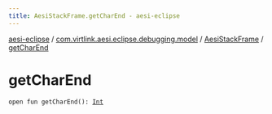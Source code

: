 ```yaml
---
title: AesiStackFrame.getCharEnd - aesi-eclipse
---
```


[aesi-eclipse](../../index.html) / [com.virtlink.aesi.eclipse.debugging.model](../index.html) / [AesiStackFrame](index.html) / [getCharEnd](.)

# getCharEnd

`open fun getCharEnd(): `[`Int`](https://kotlinlang.org/api/latest/jvm/stdlib/kotlin/-int/index.html)